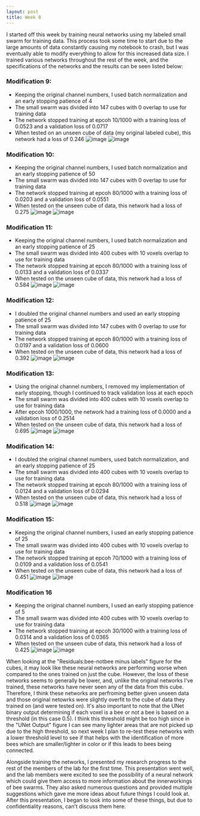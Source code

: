 ```yaml
---
layout: post
title: Week 8
---
```


I started off this week by training neural networks using my labeled small swarm for training data. This process took some time to start due to the large amounts of data constantly causing my notebook to crash, but I was eventually able to modify everything to allow for this increased data size. I trained various networks throughout the rest of the week, and the specifications of the networks and the results can be seen listed below:

### Modification 9:
- Keeping the original channel numbers, I used batch normalization and an early stopping patience of 4
- The small swarm was divided into 147 cubes with 0 overlap to use for training data
- The network stopped training at epcoh 10/1000 with a training loss of 0.0523 and a validation loss of 0.0717
- When tested on an unseen cube of data (my original labeled cube), this network had a loss of 0.246
![image](https://github.com/user-attachments/assets/206793c3-1604-4ef9-9df6-10310c911963)
![image](https://github.com/user-attachments/assets/050ee9ad-c207-4e43-8901-9eb91f852828)

### Modification 10:
- Keeping the original channel numbers, I used batch normalization and an early stopping patience of 50
- The small swarm was divided into 147 cubes with 0 overlap to use for training data
- The network stopped training at epcoh 80/1000 with a training loss of 0.0203 and a validation loss of 0.0551
- When tested on the unseen cube of data, this network had a loss of 0.275
![image](https://github.com/user-attachments/assets/4e69b922-ac3c-4ad8-bf48-af3d08226aba)
![image](https://github.com/user-attachments/assets/d15b0396-bc7b-4a87-b86c-7418b39a56b7)

### Modification 11:
- Keeping the original channel numbers, I used batch normalization and an early stopping patience of 25
- The small swarm was divided into 400 cubes with 10 voxels overlap to use for training data 
- The network stopped training at epcoh 80/1000 with a training loss of 0.0133 and a validation loss of 0.0337
- When tested on the unseen cube of data, this network had a loss of 0.584
![image](https://github.com/user-attachments/assets/cbf5083d-1738-4ff2-be63-921f535a5500)
![image](https://github.com/user-attachments/assets/c46f4a5d-81d3-4d85-b901-cb10a2716280)

### Modification 12:
- I doubled the original channel numbers and used an early stopping patience of 25
- The small swarm was divided into 147 cubes with 0 overlap to use for training data
- The network stopped training at epcoh 80/1000 with a training loss of 0.0197 and a validation loss of 0.0600
- When tested on the unseen cube of data, this network had a loss of 0.392
![image](https://github.com/user-attachments/assets/44e1ba27-7521-41a5-a22a-e692926e6048)
![image](https://github.com/user-attachments/assets/0b88f57e-7679-4a68-a994-846ba9624c2a)

### Modification 13:
- Using the original channel numbers, I removed my implementation of early stopping, though I continued to track validation loss at each epoch
- The small swarm was divided into 400 cubes with 10 voxels overlap to use for training data
- After epcoh 1000/1000, the network had a training loss of 0.0000 and a validation loss of 0.2514
- When tested on the unseen cube of data, this network had a loss of 0.695
![image](https://github.com/user-attachments/assets/1fcd2503-6900-44b9-836a-fa5327142fc1)
![image](https://github.com/user-attachments/assets/b8538cb2-b242-487d-8eb0-9c4ebe392abe)

### Modification 14:
- I doubled the original channel numbers, used batch normalization, and an early stopping patience of 25
- The small swarm was divided into 400 cubes with 10 voxels overlap to use for training data
- The network stopped training at epcoh 80/1000 with a training loss of 0.0124 and a validation loss of 0.0294
- When tested on the unseen cube of data, this network had a loss of 0.518
![image](https://github.com/user-attachments/assets/073f1dec-71a3-4695-af5e-d043a594734c)
![image](https://github.com/user-attachments/assets/f046a0d2-90ff-4dea-903a-f1b94e09d5e5)

### Modification 15:
- Keeping the original channel numbers, I used an early stopping patience of 25
- The small swarm was divided into 400 cubes with 10 voxels overlap to use for training data
- The network stopped training at epcoh 70/1000 with a training loss of 0.0109 and a validation loss of 0.0541
- When tested on the unseen cube of data, this network had a loss of 0.451
![image](https://github.com/user-attachments/assets/5d46c3cd-1bba-44b3-95f0-afdb5cc87424)
![image](https://github.com/user-attachments/assets/ce77f0e2-0bef-4f09-a786-b145ccbd9397)

### Modification 16
- Keeping the original channel numbers, I used an early stopping patience of 5
- The small swarm was divided into 400 cubes with 10 voxels overlap to use for training data
- The network stopped training at epcoh 30/1000 with a training loss of 0.0314 and a validation loss of 0.0365
- When tested on the unseen cube of data, this network had a loss of 0.425
![image](https://github.com/user-attachments/assets/e31ef63a-34f6-47bf-8181-4021c34b26f8)
![image](https://github.com/user-attachments/assets/c6e6bc61-e8bc-4a4f-903c-795d0a456c3b)

When looking at the "Residuals:bee-notbee minus labels" figure for the cubes, it may look like these neural networks are performing worse when compared to the ones trained on just the cube. However, the loss of these networks seems to generally be lower, and, unlike the original networks I've trained, these networks have never seen any of the data from this cube. Therefore, I think these networks are perfroming better given unseen data and those original netowrks were slightly overfit to the cube of data they trained on (and were tested on). It's also important to note that the UNet binary output determining if each voxel is a bee or not a bee is based on a threshold (in this case 0.5). I think this threshold might be too high since in the "UNet Output" figure I can see many lighter areas that are not picked up due to the high threshold, so next week I plan to re-test these networks with a lower threshold level to see if that helps with the identification of more bees which are smaller/lighter in color or if this leads to bees being connected.

Alongside training the networks, I presented my research progress to the rest of the members of the lab for the first time. This presentation went well, and the lab members were excited to see the possibility of a neural network which could give them access to more information about the innerworkings of bee swarms. They also asked numerous questions and provided multiple suggestions which gave me more ideas about future things I could look at. After this presentation, I began to look into some of these things, but due to confidentiality reasons, can't discuss them here.
